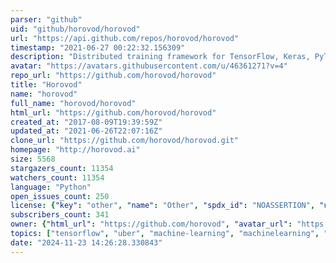 ```yaml
---
parser: "github"
uid: "github/horovod/horovod"
url: "https://api.github.com/repos/horovod/horovod"
timestamp: "2021-06-27 00:22:32.156309"
description: "Distributed training framework for TensorFlow, Keras, PyTorch, and Apache MXNet."
avatar: "https://avatars.githubusercontent.com/u/46361271?v=4"
repo_url: "https://github.com/horovod/horovod"
title: "Horovod"
name: "horovod"
full_name: "horovod/horovod"
html_url: "https://github.com/horovod/horovod"
created_at: "2017-08-09T19:39:59Z"
updated_at: "2021-06-26T22:07:16Z"
clone_url: "https://github.com/horovod/horovod.git"
homepage: "http://horovod.ai"
size: 5568
stargazers_count: 11354
watchers_count: 11354
language: "Python"
open_issues_count: 250
license: {"key": "other", "name": "Other", "spdx_id": "NOASSERTION", "url": null, "node_id": "MDc6TGljZW5zZTA="}
subscribers_count: 341
owner: {"html_url": "https://github.com/horovod", "avatar_url": "https://avatars.githubusercontent.com/u/46361271?v=4", "login": "horovod", "type": "Organization"}
topics: ["tensorflow", "uber", "machine-learning", "machinelearning", "mpi", "baidu", "deep-learning", "deeplearning", "keras", "pytorch", "mxnet", "spark", "ray"]
date: "2024-11-23 14:26:28.330843"
---
```

